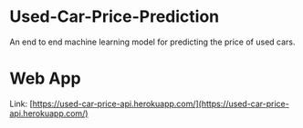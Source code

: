 # Used-Car-Price-Prediction
An end to end machine learning model for predicting the price of used cars.

# Web App
Link: [https://used-car-price-api.herokuapp.com/](https://used-car-price-api.herokuapp.com/)
